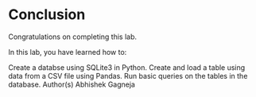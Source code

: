 # Conclusion
Congratulations on completing this lab.

In this lab, you have learned how to:

Create a databse using SQLite3 in Python.
Create and load a table using data from a CSV file using Pandas.
Run basic queries on the tables in the database.
Author(s)
Abhishek Gagneja
